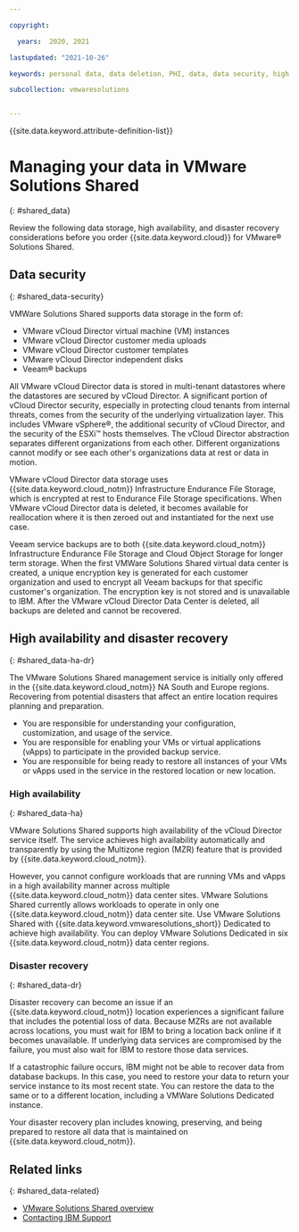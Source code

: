 ```yaml
---

copyright:

  years:  2020, 2021

lastupdated: "2021-10-26"

keywords: personal data, data deletion, PHI, data, data security, high availability, ha, disaster recovery, vmware solutions shared, compliance

subcollection: vmwaresolutions


---
```


{{site.data.keyword.attribute-definition-list}}

# Managing your data in VMware Solutions Shared
{: #shared_data}

Review the following data storage, high availability, and disaster recovery considerations before you order {{site.data.keyword.cloud}} for VMware® Solutions Shared.

## Data security
{: #shared_data-security}

VMWare Solutions Shared supports data storage in the form of:

* VMware vCloud Director virtual machine (VM) instances
* VMware vCloud Director customer media uploads
* VMware vCloud Director customer templates
* VMware vCloud Director independent disks
* Veeam® backups

All VMware vCloud Director data is stored in multi-tenant datastores where the datastores are secured by vCloud Director. A significant portion of vCloud Director security, especially in protecting cloud tenants from internal threats, comes from the security of the underlying virtualization layer. This includes VMware vSphere®, the additional security of vCloud Director, and the security of the ESXi™ hosts themselves. The vCloud Director abstraction separates different organizations from each other. Different organizations cannot modify or see each other's organizations data at rest or data in motion.

VMware vCloud Director data storage uses {{site.data.keyword.cloud_notm}} Infrastructure Endurance File Storage, which is encrypted at rest to Endurance File Storage specifications. When VMware vCloud Director data is deleted, it becomes available for reallocation where it is then zeroed out and instantiated for the next use case.

Veeam service backups are to both {{site.data.keyword.cloud_notm}} Infrastructure Endurance File Storage and Cloud Object Storage for longer term storage. When the first VMWare Solutions Shared virtual data center is created, a unique encryption key is generated for each customer organization and used to encrypt all Veeam backups for that specific customer's organization. The encryption key is not stored and is unavailable to IBM. After the VMware vCloud Director Data Center is deleted, all backups are deleted and cannot be recovered.

## High availability and disaster recovery
{: #shared_data-ha-dr}

The VMware Solutions Shared management service is initially only offered in the {{site.data.keyword.cloud_notm}} NA South and Europe regions. Recovering from potential disasters that affect an entire location requires planning and preparation.

* You are responsible for understanding your configuration, customization, and usage of the service.
* You are responsible for enabling your VMs or virtual applications (vApps) to participate in the provided backup service.
* You are responsible for being ready to restore all instances of your VMs or vApps used in the service in the restored location or new location.

### High availability
{: #shared_data-ha}

VMware Solutions Shared supports high availability of the vCloud Director service itself. The service achieves high availability automatically and transparently by using the Multizone region (MZR) feature that is provided by {{site.data.keyword.cloud_notm}}.

However, you cannot configure workloads that are running VMs and vApps in a high availability manner across multiple {{site.data.keyword.cloud_notm}} data center sites. VMware Solutions Shared currently allows workloads to operate in only one {{site.data.keyword.cloud_notm}} data center site. Use VMware Solutions Shared with {{site.data.keyword.vmwaresolutions_short}} Dedicated to achieve high availability. You can deploy VMware Solutions Dedicated in six {{site.data.keyword.cloud_notm}} data center regions.

### Disaster recovery
{: #shared_data-dr}

Disaster recovery can become an issue if an {{site.data.keyword.cloud_notm}} location experiences a significant failure that includes the potential loss of data. Because MZRs are not available across locations, you must wait for IBM to bring a location back online if it becomes unavailable. If underlying data services are compromised by the failure, you must also wait for IBM to restore those data services.

If a catastrophic failure occurs, IBM might not be able to recover data from database backups. In this case, you need to restore your data to return your service instance to its most recent state. You can restore the data to the same or to a different location, including a VMWare Solutions Dedicated instance.

Your disaster recovery plan includes knowing, preserving, and being prepared to restore all data that is maintained on {{site.data.keyword.cloud_notm}}.

## Related links
{: #shared_data-related}

* [VMware Solutions Shared overview](/docs/vmwaresolutions?topic=vmwaresolutions-shared_overview)
* [Contacting IBM Support](/docs/vmwaresolutions?topic=vmwaresolutions-trbl_support)
